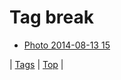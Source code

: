 <!--
title: Tag break
date: 2020-06-28T15:02:24.915Z
tags:
-->
# Tag break

 * [Photo 2014-08-13 15](94633761362.md)

| [Tags](tags.md) | [Top](index.md) |
